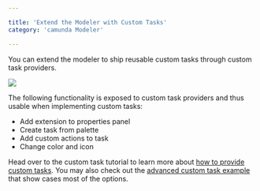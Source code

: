 ```yaml
---

title: 'Extend the Modeler with Custom Tasks'
category: 'camunda Modeler'

---
```



You can extend the modeler to ship reusable custom tasks through custom task providers.

<div class="row">
  <div class="col-md-5">
    <img data-img-thumb src="ref:asset:/assets/img/implementation-modeler/custom-servicetask.png" />
  </div>
</div>

The following functionality is exposed to custom task providers and thus usable when implementing custom tasks:

* Add extension to properties panel
* Create task from palette
* Add custom actions to task
* Change color and icon


Head over to the custom task tutorial to learn more about [how to provide custom tasks](ref:/real-life/how-to/#modeler). 
You may also check out the [advanced custom task example](https://github.com/camunda/camunda-bpm-examples/tree/master/modeler/custom-task-advanced) that show cases most of the options.